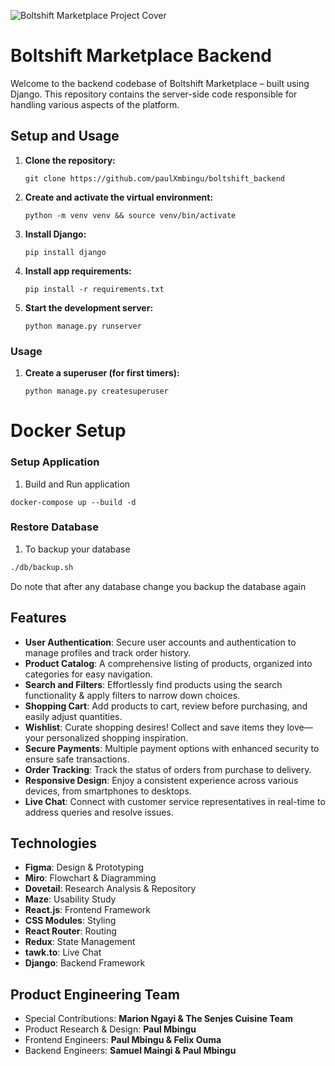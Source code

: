 ![Boltshift Marketplace Project Cover](https://res.cloudinary.com/excit3/image/upload/v1721684091/Boltshift%20Branding/Github_Front-end_Codebase_File_Cover_doqfbz.png)

# Boltshift Marketplace Backend
Welcome to the backend codebase of Boltshift Marketplace – built using Django. This repository contains the server-side code responsible for handling various aspects of the platform.

## Setup and Usage

1. **Clone the repository:**
   ```
   git clone https://github.com/paulXmbingu/boltshift_backend
   ```

2. **Create and activate the virtual environment:**
   ```
   python -m venv venv && source venv/bin/activate
   ```
   
3. **Install Django:**
   ```
   pip install django
   ```
   
4. **Install app requirements:**
   ```
   pip install -r requirements.txt
   ```
   
5. **Start the development server:**
   ```
   python manage.py runserver
   ```

### Usage

1. **Create a superuser (for first timers):**
   ```
   python manage.py createsuperuser
   ```

# Docker Setup
### Setup Application
1. Build and Run application
```
docker-compose up --build -d
```

### Restore Database
1. To backup your database
``` bash
./db/backup.sh
```
Do note that after any database change you backup the database again


## Features
- **User Authentication**: Secure user accounts and authentication to manage profiles and track order history.
- **Product Catalog**: A comprehensive listing of products, organized into categories for easy navigation.
- **Search and Filters**: Effortlessly find products using the search functionality & apply filters to narrow down choices.
- **Shopping Cart**: Add products to cart, review before purchasing, and easily adjust quantities.
- **Wishlist**: Curate shopping desires! Collect and save items they love—your personalized shopping inspiration.
- **Secure Payments**: Multiple payment options with enhanced security to ensure safe transactions.
- **Order Tracking**: Track the status of orders from purchase to delivery.
- **Responsive Design**: Enjoy a consistent experience across various devices, from smartphones to desktops.
- **Live Chat**: Connect with customer service representatives in real-time to address queries and resolve issues.

## Technologies
- **Figma**: Design & Prototyping
- **Miro**: Flowchart & Diagramming
- **Dovetail**: Research Analysis & Repository
- **Maze**: Usability Study
- **React.js**: Frontend Framework
- **CSS Modules**: Styling
- **React Router**: Routing
- **Redux**: State Management
- **tawk.to**: Live Chat
- **Django**: Backend Framework

## Product Engineering Team
- Special Contributions: **Marion Ngayi & The Senjes Cuisine Team**
- Product Research & Design: **Paul Mbingu**
- Frontend Engineers: **Paul Mbingu & Felix Ouma**
- Backend Engineers: **Samuel Maingi & Paul Mbingu**
